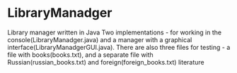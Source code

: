 # LibraryManadger
Library manager written in Java
Two implementations - for working in the console(LibraryManadger.java) and a manager with a graphical interface(LibraryManadgerGUI.java).
There are also three files for testing - a file with books(books.txt), and a separate file with Russian(russian_books.txt) and foreign(foreign_books.txt) literature
